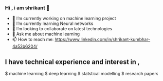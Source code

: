 ### Hi  , i am shrikant 👋






- 🔭 I’m currently working on machine learning project 
- 🌱 I’m currently learning Neural networks
- 👯 I’m looking to collaborate on latest technologies
- 💬 Ask me about machine learning
- 📫 How to reach me: https://www.linkedin.com/in/shrikant-kumbhar-4a53b6204/


## I have technical experience and interest in , 
$ machine learning
$ deep learning
$ statstical modelling
$ research papers


